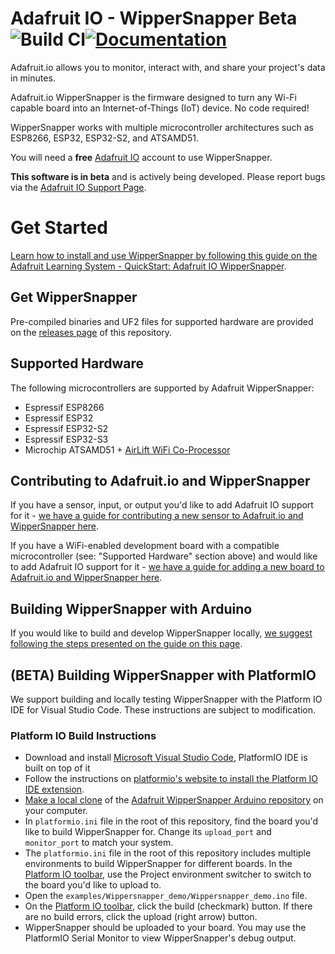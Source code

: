 # Adafruit IO - WipperSnapper Beta ![Build CI](https://github.com/adafruit/Adafruit_Wippersnapper_Arduino/actions/workflows/build-clang-doxy.yml/badge.svg)[![Documentation](https://github.com/adafruit/ci-arduino/blob/master/assets/doxygen_badge.svg)](http://adafruit.github.io/Adafruit_Wippersnapper_Arduino/html/index.html)


Adafruit.io allows you to monitor, interact with, and share your project's data in minutes.

Adafruit.io WipperSnapper is the firmware designed to turn any Wi-Fi capable board into an Internet-of-Things (IoT) device. No code required!

WipperSnapper works with multiple microcontroller architectures such as ESP8266, ESP32, ESP32-S2, and ATSAMD51.

You will need a **free** [Adafruit IO](https://io.adafruit.com) account to use WipperSnapper.

**This software is in beta** and is actively being developed. Please report bugs via the [Adafruit IO Support Page](https://io.adafruit.com/support).

# Get Started
[Learn how to install and use WipperSnapper by following this guide on the Adafruit Learning System - QuickStart: Adafruit IO WipperSnapper](https://learn.adafruit.com/quickstart-adafruit-io-wippersnapper).


## Get WipperSnapper
Pre-compiled binaries and UF2 files for supported hardware are provided on the [releases page](https://github.com/adafruit/Adafruit_Wippersnapper_Arduino/releases) of this repository.

## Supported Hardware
The following microcontrollers are supported by Adafruit WipperSnapper:
* Espressif ESP8266
* Espressif ESP32
* Espressif ESP32-S2
* Espressif ESP32-S3
* Microchip ATSAMD51 + [AirLift WiFi Co-Processor](https://www.adafruit.com/?q=airlift+wifi&sort=BestMatch)

## Contributing to Adafruit.io and WipperSnapper

If you have a sensor, input, or output you'd like to add Adafruit IO support for it - [we have a guide for contributing a new sensor to Adafruit.io and WipperSnapper here](https://learn.adafruit.com/how-to-add-a-new-component-to-adafruit-io-wippersnapper).

If you have a WiFi-enabled development board with a compatible microcontroller (see: "Supported Hardware" section above) and would like to add Adafruit IO support for it - [we have a guide for adding a new board to Adafruit.io and WipperSnapper here](https://learn.adafruit.com/how-to-add-a-new-board-to-wippersnapper).

## Building WipperSnapper with Arduino
If you would like to build and develop WipperSnapper locally, [we suggest following the steps presented on the guide on this page](https://learn.adafruit.com/how-to-add-a-new-board-to-wippersnapper/build-wippersnapper).

## (BETA) Building WipperSnapper with PlatformIO
We support building and locally testing WipperSnapper with the Platform IO IDE for Visual Studio Code. These instructions are subject to modification.

### Platform IO Build Instructions
* Download and install [Microsoft Visual Studio Code](https://code.visualstudio.com), PlatformIO IDE is built on top of it
* Follow the instructions on [platformio's website to install the Platform IO IDE extension](https://platformio.org/install/ide?install=vscode).
* [Make a local clone](https://docs.github.com/en/repositories/creating-and-managing-repositories/cloning-a-repository) of the [Adafruit WipperSnapper Arduino repository](https://github.com/adafruit/Adafruit_Wippersnapper_Arduino) on your computer. 
* In `platformio.ini` file in the root of this repository, find the board you'd like to build WipperSnapper for. Change its `upload_port` and `monitor_port` to match your system.
* The `platformio.ini` file in the root of this repository includes multiple environments to build WipperSnapper for different boards. In the [Platform IO toolbar](https://docs.platformio.org/en/stable//integration/ide/vscode.html#platformio-toolbar), use the Project environment switcher to switch to the board you'd like to upload to.
* Open the `examples/Wippersnapper_demo/Wippersnapper_demo.ino` file.
* On the [Platform IO toolbar](https://docs.platformio.org/en/stable//integration/ide/vscode.html#platformio-toolbar), click the build (checkmark) button. If there are no build errors, click the upload (right arrow) button.
* WipperSnapper should be uploaded to your board. You may use the PlatformIO Serial Monitor to view WipperSnapper's debug output.